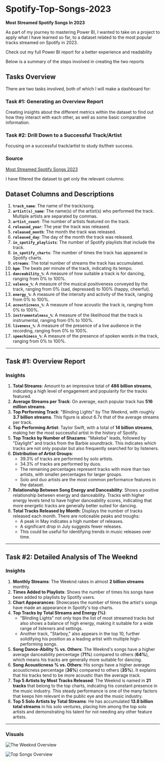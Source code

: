 # Spotify-Top-Songs-2023
**Most Streamed Spotify Songs In 2023**

As part of my journey to mastering Power BI, I wanted to take on a project to apply what I have learned so far, to a dataset related to the most popular tracks streamed on Spotify in 2023.

Check out my full Power BI report for a better experience and readability

Below is a summary of the steps involved in creating the two reports

## Tasks Overview
There are two tasks involved, both of which I will make a dashboard for:

### Task #1: Generating an Overview Report
Creating insights about the different metrics within the dataset to find out how they interact with each other, as well as some basic comparative information.

### Task #2: Drill Down to a Successful Track/Artist
Focusing on a successful track/artist to study its/their success.

### Source
[Most Streamed Spotify Songs 2023](https://www.kaggle.com/datasets/nelgiriyewithana/top-spotify-songs-2023/data)

I have filtered the dataset to get only the relevant columns:

## Dataset Columns and Descriptions

1. **`track_name`**: The name of the track/song.
2. **`artist(s)_name`**: The name(s) of the artist(s) who performed the track. Multiple artists are separated by commas.
3. **`artist_count`**: The number of artists featured on the track.
4. **`released_year`**: The year the track was released.
5. **`released_month`**: The month the track was released.
6. **`released_day`**: The day of the month the track was released.
7. **`in_spotify_playlists`**: The number of Spotify playlists that include the track.
8. **`in_spotify_charts`**: The number of times the track has appeared in Spotify charts.
9. **`streams`**: The total number of streams the track has accumulated.
10. **`bpm`**: The beats per minute of the track, indicating its tempo.
11. **`danceability_%`**: A measure of how suitable a track is for dancing, ranging from 0% to 100%.
12. **`valence_%`**: A measure of the musical positiveness conveyed by the track, ranging from 0% (sad, depressed) to 100% (happy, cheerful).
13. **`energy_%`**: A measure of the intensity and activity of the track, ranging from 0% to 100%.
14. **`acousticness_%`**: A measure of how acoustic the track is, ranging from 0% to 100%.
15. **`instrumentalness_%`**: A measure of the likelihood that the track is instrumental, ranging from 0% to 100%.
16. **`liveness_%`**: A measure of the presence of a live audience in the recording, ranging from 0% to 100%.
17. **`speechiness_%`**: A measure of the presence of spoken words in the track, ranging from 0% to 100%.

---

## Task #1: Overview Report

### Insights

1. **Total Streams**: Amount to an impressive total of **486 billion streams**, indicating a high level of engagement and popularity for the tracks featured.
2. **Average Streams per Track**: On average, each popular track has **516 million streams**.
3. **Top Performing Track**: "Blinding Lights" by The Weeknd, with roughly **3.7 billion streams**. This figure is about 6.7x that of the average streams per track.
4. **Top Performing Artist**: Taylor Swift, with a total of **14 billion streams**, making her the most successful artist in the history of Spotify.
5. **Top Tracks by Number of Shazams**: "Makeba" leads, followed by "Daylight" and tracks from the Barbie soundtrack. This indicates which tracks are not only popular but also frequently searched for by listeners.
6. **Distribution of Artist Groups**: 
   - 39.3% of tracks are performed by solo artists.
   - 34.3% of tracks are performed by duos.
   - The remaining percentages represent tracks with more than two artists, with smaller percentages for larger groups.
   - Solo and duo artists are the most common performance features in the dataset.
7. **Relationship Between Song Energy and Danceability**: Shows a positive relationship between energy and danceability. Tracks with higher energy levels tend to have higher danceability scores, indicating that more energetic tracks are generally better suited for dancing.
8. **Total Tracks Released by Month**: Displays the number of tracks released each month. There are noticeable peaks and troughs:
   - A peak in May indicates a high number of releases.
   - A significant drop in July suggests fewer releases.
   - This could be useful for identifying trends in music releases over time.

---

## Task #2: Detailed Analysis of The Weeknd

### Insights

1. **Monthly Streams**: The Weeknd rakes in almost **2 billion streams** monthly.
2. **Times Added to Playlists**: Shows the number of times his songs have been added to playlists by Spotify users.
3. **Chart Appearances**: Showcases the number of times the artist's songs have made an appearance in Spotify's top charts.
4. **Top Tracks by Total Streams and Energy (%)**: 
   - "Blinding Lights" not only tops the list of most streamed tracks but also shows a balance of high energy, making it suitable for a wide range of listeners and settings.
   - Another track, "Starboy," also appears in the top 10, further solidifying his position as a leading artist with multiple high-performing songs.
5. **Song Dance-Ability % vs. Others**: The Weeknd's songs have a higher average danceability percentage (**71%**) compared to others (**64%**), which means his tracks are generally more suitable for dancing.
6. **Song Acousticness % vs. Others**: His songs have a higher average acousticness percentage (**36%**) compared to others (**35%**). It explains that his tracks tend to be more acoustic than the average track.
7. **Top 5 Artists by Most Tracks Released**: The Weeknd is named in **21 tracks** that belong to the top charts, indicating his constant presence in the music industry. This steady performance is one of the many factors that keeps him relevant in the public eye and the music industry.
8. **Top 5 Solo Artists by Total Streams**: He has accumulated **13.8 billion total streams** in his solo ventures, placing him among the top solo artists and demonstrating his talent for not needing any other feature artists.

---

### Visuals

![The Weeknd Overview](https://github.com/user-attachments/assets/f1a17855-d2bd-49ac-a9f9-e042c55cecb8)

![Top Songs Overview](https://github.com/user-attachments/assets/48f86fed-f686-4f42-8a43-9154545ab73f)
